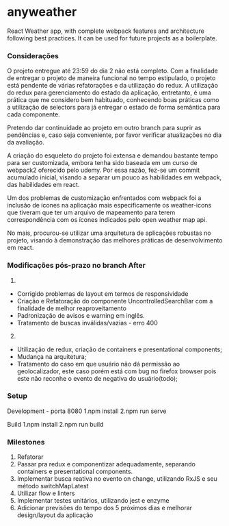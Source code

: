 # anyweather
React Weather app, with complete webpack features and architecture following best practices. It can be used for future projects as a boilerplate.


### Considerações

O projeto entregue até 23:59 do dia 2 não está completo.
Com a finalidade de entregar o projeto de maneira funcional no tempo estipulado, o projeto está pendente de várias refatorações
e da utilização do redux. A utilização do redux para gerenciamento do estado da aplicação, entretanto, é uma prática que me 
considero bem habituado, conhecendo boas práticas como a utilização de selectors para já entregar o estado de forma semântica
para cada componente.

Pretendo dar continuidade ao projeto em outro branch para suprir as pendências e, caso seja conveniente, por favor verificar atualizações no dia da avaliação.

A criação do esqueleto do projeto foi extensa e demandou bastante tempo para ser customizada, embora tenha sido baseada
em um curso de webpack2 oferecido pelo udemy. Por essa razão, fez-se um commit acumulado inicial,
visando a separar um pouco as habilidades em webpack, das habilidades em react.

Um dos problemas de customização enfrentados com webpack foi a inclusão de ícones na aplicação
mais especificamente os weather-icons que tiveram que ter um arquivo de mapeamento para terem correspondência com os ícones
indicados pelo open weather map api.

No mais, procurou-se utilizar uma arquitetura de aplicações robustas no projeto, visando à demonstração das melhores práticas
de desenvolvimento em react.

### Modificações pós-prazo no branch After
1.
 - Corrigido problemas de layout em termos de responsividade
 - Criação e Refatoração do componente UncontrolledSearchBar com a finalidade de melhor reaproveitamento
 - Padronização de avisos e warning em inglês.
 - Tratamento de buscas inválidas/vazias - erro 400
 
 2.
 - Utilização de redux, criação de containers e presentational components;
 - Mudança na arquitetura;
 - Tratamento do caso em que usuário não dá permissão ao geolocalizador, este caso porém está com bug no firefox browser
 pois este não reconhe o evento de negativa do usuário(todo);

### Setup

Development - porta 8080
1.npm install
2.npm run serve

Build
1.npm install
2.npm run build

### Milestones

1. Refatorar
2. Passar pra redux e componentizar adequadamente, separando containers e presentational components.
3. Implementar busca reativa no evento on change, utilizando RxJS e seu método switchMapLatest
4. Utilizar flow e linters
5. Implementar testes unitários, utilizando jest e enzyme
6. Adicionar previsões do tempo dos 5 próximos dias e melhorar design/layout da aplicação

